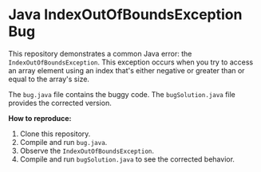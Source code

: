 # Java IndexOutOfBoundsException Bug

This repository demonstrates a common Java error: the `IndexOutOfBoundsException`. This exception occurs when you try to access an array element using an index that's either negative or greater than or equal to the array's size.

The `bug.java` file contains the buggy code.  The `bugSolution.java` file provides the corrected version.

**How to reproduce:**
1. Clone this repository.
2. Compile and run `bug.java`.
3. Observe the `IndexOutOfBoundsException`.
4. Compile and run `bugSolution.java` to see the corrected behavior.